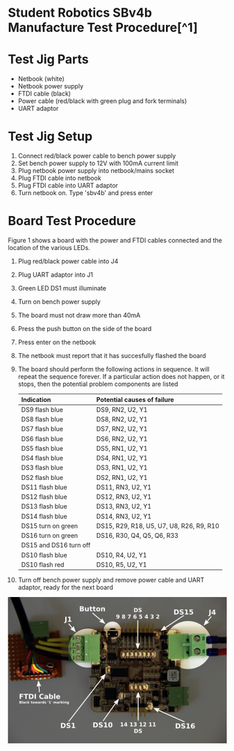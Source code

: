 Student Robotics SBv4b Manufacture Test Procedure[^1]
===============================================

Test Jig Parts
==============

 * Netbook (white)
 * Netbook power supply
 * FTDI cable (black)
 * Power cable (red/black with green plug and fork terminals)
 * UART adaptor

Test Jig Setup
==============

1. Connect red/black power cable to bench power supply
1. Set bench power supply to 12V with 100mA current limit
1. Plug netbook power supply into netbook/mains socket
1. Plug FTDI cable into netbook
1. Plug FTDI cable into UART adaptor
1. Turn netbook on. Type 'sbv4b' and press enter

Board Test Procedure
====================

Figure 1 shows a board with the power and FTDI cables connected and the location of the various LEDs.

1. Plug red/black power cable into J4
2. Plug UART adaptor into J1
3. Green LED DS1 must illuminate
4. Turn on bench power supply
5. The board must not draw more than 40mA
6. Press the push button on the side of the board
7. Press enter on the netbook
8. The netbook must report that it has succesfully flashed the board
9. The board should perform the following actions in sequence. It will repeat the sequence forever. If a particular action does not happen, or it stops, then the potential problem components are listed

   | Indication       | Potential causes of failure    |
   |------------------|--------------------------------|
   | DS9 flash blue   | DS9, RN2, U2, Y1               |
   | DS8 flash blue   | DS8, RN2, U2, Y1               |
   | DS7 flash blue   | DS7, RN2, U2, Y1               |
   | DS6 flash blue   | DS6, RN2, U2, Y1               |
   | DS5 flash blue   | DS5, RN1, U2, Y1               |
   | DS4 flash blue   | DS4, RN1, U2, Y1               |
   | DS3 flash blue   | DS3, RN1, U2, Y1               |
   | DS2 flash blue   | DS2, RN1, U2, Y1               |
   | DS11 flash blue  | DS11, RN3, U2, Y1              |
   | DS12 flash blue  | DS12, RN3, U2, Y1              |
   | DS13 flash blue  | DS13, RN3, U2, Y1              |
   | DS14 flash blue  | DS14, RN3, U2, Y1              |
   | DS15 turn on green | DS15, R29, R18, U5, U7, U8, R26, R9, R10 |
   | DS16 turn on green | DS16, R30, Q4, Q5, Q6, R33   |
   | DS15 and DS16 turn off |                          |
   | DS10 flash blue  | DS10, R4, U2, Y1               |
   | DS10 flash red   | DS10, R5, U2, Y1               |

10. Turn off bench power supply and remove power cable and UART adaptor, ready for the next board

![LED Positions](figure1.png)

